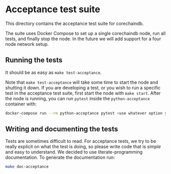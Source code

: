 <!---
Copyright © 2020 Interplanetary Database Association e.V.,
corechaindb and IPDB software contributors.
SPDX-License-Identifier: (Apache-2.0 AND CC-BY-4.0)
Code is Apache-2.0 and docs are CC-BY-4.0
--->

# Acceptance test suite
This directory contains the acceptance test suite for corechaindb.

The suite uses Docker Compose to set up a single corechaindb node, run all tests, and finally stop the node. In the future we will add support for a four node network setup.

## Running the tests
It should be as easy as `make test-acceptance`.

Note that `make test-acceptance` will take some time to start the node and shutting it down. If you are developing a test, or you wish to run a specific test in the acceptance test suite, first start the node with `make start`. After the node is running, you can run `pytest` inside the `python-acceptance` container with:

```bash
docker-compose run --rm python-acceptance pytest <use whatever option you need>
```

## Writing and documenting the tests
Tests are sometimes difficult to read. For acceptance tests, we try to be really explicit on what the test is doing, so please write code that is *simple* and easy to understand. We decided to use literate-programming documentation. To generate the documentation run:

```bash
make doc-acceptance
```
